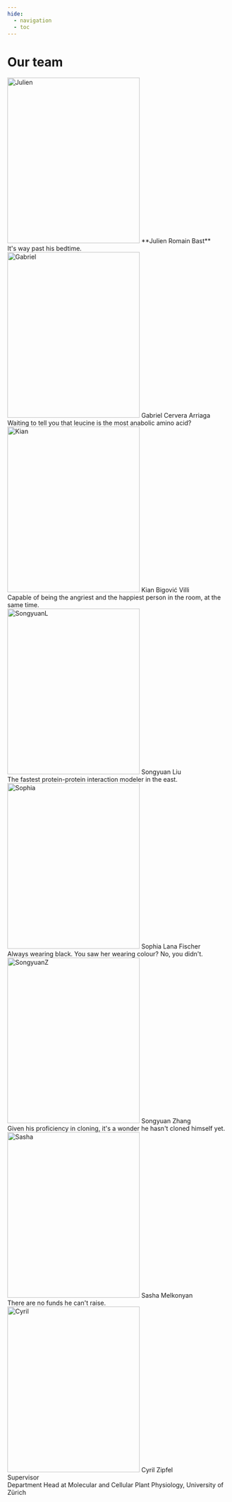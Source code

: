 ```yaml
---
hide:
  - navigation
  - toc
---
```


# Our team


<div class="image-grid">
  <div class="image-item">
    <img src="https://idec-teams.github.io/2023_Evolution_Suisse/img/team/fotoshoot_reduced/Julien.jpg" alt="Julien" style="height:375px;width:300px">
    <span> **Julien Romain Bast** <br>
       It's way past his bedtime.</span>
  </div>
  <div class="image-item">
    <img src="https://idec-teams.github.io/2023_Evolution_Suisse/img/team/fotoshoot_reduced/Gabriel.jpg" alt="Gabriel" style="height:375px;width:300px">
    <span> Gabriel Cervera Arriaga <br> 
      Waiting to tell you that leucine is the most anabolic amino acid?</span>
  </div>
  <div class="image-item">
    <img src="https://idec-teams.github.io/2023_Evolution_Suisse/img/team/fotoshoot_reduced/Kian.jpg" alt="Kian" style="height:375px;width:300px">
    <span>Kian Bigović Villi<br>
      Capable of being the angriest and the happiest person in the room, at the same time. </span>
  </div>
  <div class="image-item">
    <img src="https://idec-teams.github.io/2023_Evolution_Suisse/img/team/fotoshoot_reduced/SongyuanL.jpg" alt="SongyuanL" style="height:375px;width:300px">
    <span> Songyuan Liu <br> 
      The fastest protein-protein interaction modeler in the east.</span>
  </div>
  <div class="image-item">
    <img src="https://idec-teams.github.io/2023_Evolution_Suisse/img/team/fotoshoot_reduced/Sophia.jpg" alt="Sophia" style="height:375px;width:300px">
    <span> Sophia Lana Fischer
      <br>Always wearing black. You saw her wearing colour? No, you didn't.</span>
  </div>
  <div class="image-item">
    <img src="https://idec-teams.github.io/2023_Evolution_Suisse/img/team/fotoshoot_reduced/SongyuanZ.jpg" alt="SongyuanZ" style="height:375px;width:300px">
    <span> Songyuan Zhang <br> Given his proficiency in cloning, it's a wonder he hasn't cloned himself yet.</span>
  </div>
  <div class="image-item">
    <img src="https://idec-teams.github.io/2023_Evolution_Suisse/img/team/fotoshoot_reduced/Sasha.jpg" alt="Sasha" style="height:375px;width:300px">
    <span> Sasha Melkonyan<br> There are no funds he can't raise.</span>
  </div>

  <div class="image-item">
    <img src="https://idec-teams.github.io/2023_Evolution_Suisse/img/team/cyril_zipfel.jpg" alt="Cyril" style="height:375px;width:300px">
    <span> Cyril Zipfel<br>
    Supervisor<br>
    Department Head at Molecular and Cellular Plant Physiology, University of Zürich</span>
  </div>
</div>


